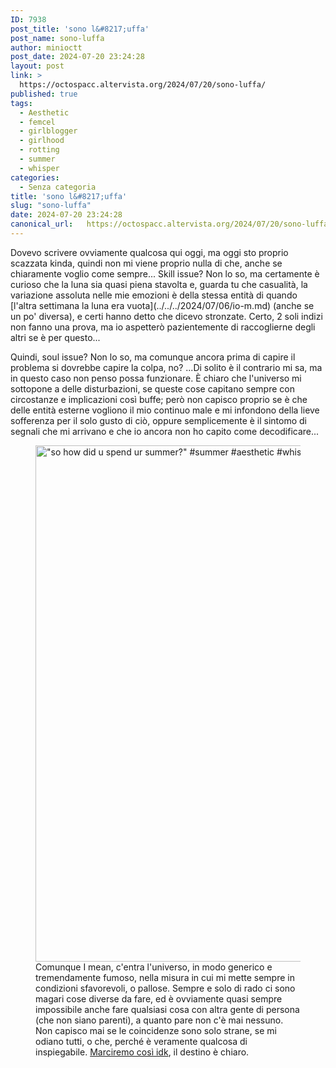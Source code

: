 ```yaml
---
ID: 7938
post_title: 'sono l&#8217;uffa'
post_name: sono-luffa
author: minioctt
post_date: 2024-07-20 23:24:28
layout: post
link: >
  https://octospacc.altervista.org/2024/07/20/sono-luffa/
published: true
tags:
  - Aesthetic
  - femcel
  - girlblogger
  - girlhood
  - rotting
  - summer
  - whisper
categories:
  - Senza categoria
title: 'sono l&#8217;uffa'
slug: "sono-luffa"
date: 2024-07-20 23:24:28
canonical_url:   https://octospacc.altervista.org/2024/07/20/sono-luffa/
---
```

<!-- wp:paragraph -->
<p markdown="1">Dovevo scrivere ovviamente qualcosa qui oggi, ma oggi sto proprio scazzata kinda, quindi non mi viene proprio nulla di che, anche se chiaramente voglio come sempre... Skill issue? Non lo so, ma certamente è curioso che la luna sia quasi piena stavolta e, guarda tu che casualità, la variazione assoluta nelle mie emozioni è della stessa entità di quando [l'altra settimana la luna era vuota](../../../2024/07/06/io-m.md) (anche se un po' diversa), e certi hanno detto che dicevo stronzate. Certo, 2 soli indizi non fanno una prova, ma io aspetterò pazientemente di raccoglierne degli altri se è per questo...</p>
<!-- /wp:paragraph -->

<!-- wp:paragraph -->
<p markdown="1">Quindi, soul issue? Non lo so, ma comunque ancora prima di capire il problema si dovrebbe capire la colpa, no? ...Di solito è il contrario mi sa, ma in questo caso non penso possa funzionare. È chiaro che l'universo mi sottopone a delle disturbazioni, se queste cose capitano sempre con circostanze e implicazioni così buffe; però non capisco proprio se è che delle entità esterne vogliono il mio continuo male e mi infondono della lieve sofferenza per il solo gusto di ciò, oppure semplicemente è il sintomo di segnali che mi arrivano e che io ancora non ho capito come decodificare... </p>
<!-- /wp:paragraph -->

<!-- wp:paragraph -->
<p markdown="1"></p>
<!-- /wp:paragraph -->

<!-- wp:image {"id":7943,"width":"826px","height":"auto","sizeSlug":"full","linkDestination":"none"} -->
<figure class="wp-block-image size-full is-resized"><img src="https://octospacc.github.io/microblog-mirror/assets/uploads/2024/07/Tumblr.jpg" alt="&quot;so how did u spend ur summer?&quot; #summer #aesthetic #whisper #girlhood #girlblogger #rotting #femcel" class="wp-image-7943" style="width:826px;height:auto"/><figcaption class="wp-element-caption">Comunque I mean, c'entra l'universo, in modo generico e tremendamente fumoso, nella misura in cui mi mette sempre in condizioni sfavorevoli, o pallose. Sempre e solo di rado ci sono magari cose diverse da fare, ed è ovviamente quasi sempre impossibile anche fare qualsiasi cosa con altra gente di persona (che non siano parenti), a quanto pare non c'è mai nessuno. Non capisco mai se le coincidenze sono solo strane, se mi odiano tutti, o che, perché è veramente qualcosa di inspiegabile. <a href="https://it.pinterest.com/pin/156570524540384308/">Marciremo così idk</a>, il destino è chiaro.</figcaption></figure>
<!-- /wp:image -->